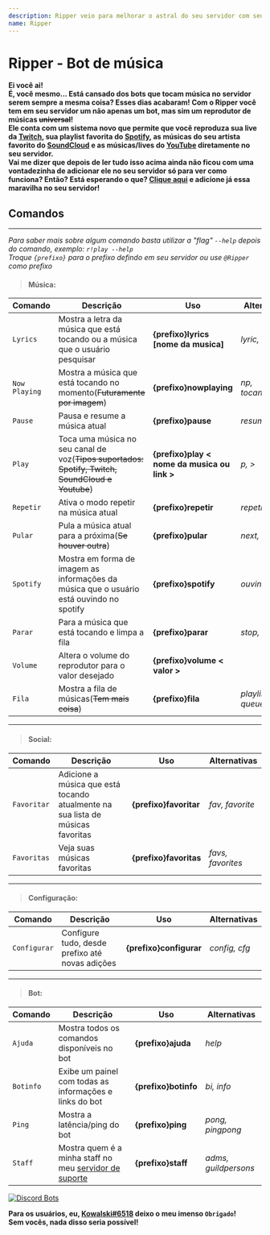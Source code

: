 ```yaml
---
description: Ripper veio para melhorar o astral do seu servidor com seu sistema de música!
name: Ripper
---
```


# Ripper - Bot de música

**Ei você ai!<br>É, você mesmo... Está cansado dos bots que tocam música no servidor serem sempre a mesma coisa? Esses dias acabaram!
Com o Ripper você tem em seu servidor um não apenas um bot, mas sim um reprodutor de músicas ~~universal~~!<br>Ele conta com um sistema novo que permite que você reproduza sua live da [Twitch](https://www.twitch.tv/), sua playlist favorita do [Spotify](https://www.spotify.com/), as músicas do seu artista favorito do [SoundCloud](https://soundcloud.com/) e as músicas/lives do [YouTube](https://www.youtube.com/) diretamente no seu servidor.<br>Vai me dizer que depois de ler tudo isso acima ainda não ficou com uma vontadezinha de adicionar ele no seu servidor só para ver como funciona?
Então? Está esperando o que? [Clique aqui](https://discordapp.com/oauth2/authorize?client_id=550059322038812673&permissions=0&scope=bot) e adicione já essa maravilha no seu servidor!**

## Comandos 
---
*Para saber mais sobre algum comando basta utilizar a "flag" `--help` depois do comando, exemplo: `r!play --help`<br>Troque `{prefixo}` para o prefixo defindo em seu servidor ou use `@Ripper` como prefixo*
> #### Música:

| **Comando** | **Descrição** | **Uso** | **Alternativas** |  
|-------------|---------------|---------|------------------|
| `Lyrics` | Mostra a letra da música que está tocando ou a música que o usuário pesquisar | **{prefixo}lyrics [nome da musica]** | *lyric, genius* |
| `Now Playing` | Mostra a música que está tocando no momento(~~Futuramente por imagem~~) | **{prefixo}nowplaying** | *np, tocandoagora* |
| `Pause` | Pausa e resume a música atual | **{prefixo}pause** | *resume* |
| `Play` | Toca uma música no seu canal de voz(~~Tipos suportados: Spotify, Twitch, SoundCloud e Youtube~~) | **{prefixo}play < nome da musica ou link >** | *p, >* | 
| `Repetir` | Ativa o modo repetir na música atual | **{prefixo}repetir** | *repetir, loop* | 
| `Pular` | Pula a música atual para a próxima(~~Se houver outra~~) | **{prefixo}pular** | *next, skip* |
| `Spotify` | Mostra em forma de imagem as informações da música que o usuário está ouvindo no spotify | **{prefixo}spotify** | *ouvindo, spf* |
| `Parar` | Para a música que está tocando e limpa a fila | **{prefixo}parar** | *stop, s* |
| `Volume` | Altera o volume do reprodutor para o valor desejado | **{prefixo}volume < valor >**
| `Fila` | Mostra a fila de músicas(~~Tem mais coisa~~) | **{prefixo}fila** | *playlist, queue* |

---

> #### Social:

| **Comando** | **Descrição** | **Uso** | **Alternativas** |  
|-------------|---------------|---------|------------------|
| `Favoritar` | Adicione a música que está tocando atualmente na sua lista de músicas favoritas | **{prefixo}favoritar** | *fav, favorite*
| `Favoritas` | Veja suas músicas favoritas | **{prefixo}favoritas** | *favs, favorites* |

---

> #### Configuração:

| **Comando** | **Descrição** | **Uso** | **Alternativas** |  
|-------------|---------------|---------|------------------|
| `Configurar` | Configure tudo, desde prefixo até novas adições | **{prefixo}configurar** | *config, cfg* |

---

> #### Bot:

| **Comando** | **Descrição** | **Uso** | **Alternativas** |  
|-------------|---------------|---------|------------------|
| `Ajuda` | Mostra todos os comandos disponíveis no bot | **{prefixo}ajuda** | *help* |
| `Botinfo` | Exibe um painel com todas as informações e links do bot | **{prefixo}botinfo** | *bi, info* |
| `Ping` | Mostra a latência/ping do bot | **{prefixo}ping** | *pong, pingpong* |
| `Staff` | Mostra quem é a minha staff no meu [servidor de suporte](https://discord.gg/k5MtVsC) | **{prefixo}staff** | *adms, guildpersons* |   

[![Discord Bots](https://discordbots.org/api/widget/550059322038812673.svg)](https://discordbots.org/bot/550059322038812673)

**Para os usuários, eu, [Kowalski#6518](https://botsparadiscord.xyz/user/kowalski) deixo o meu imenso `Obrigado`!<br>Sem vocês, nada disso seria possível!**
